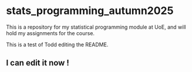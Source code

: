 # stats\_programming\_autumn2025

This is a repository for my statistical programming module at UoE, and will hold my assignments for the course.



This is a test of Todd editing the README.

## I can edit it now !
